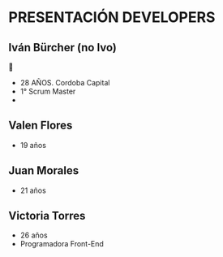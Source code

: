 # PRESENTACIÓN DEVELOPERS

## Iván Bürcher (no Ivo)

:grimacing:

- 28 AÑOS. Cordoba Capital
- 1° Scrum Master
-

## Valen Flores

- 19 años

## Juan Morales

- 21 años

## Victoria Torres

- 26 años
- Programadora Front-End
